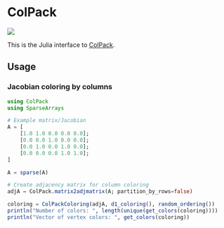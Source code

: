 # ColPack
[![][build-stable-img]][build-url]

This is the Julia interface to [ColPack](https://github.com/CSCsw/ColPack).

## Usage
### Jacobian coloring by columns
```julia
using ColPack
using SparseArrays

# Example matrix/Jacobian
A = [
    [1.0 1.0 0.0 0.0 0.0];
    [0.0 0.0 1.0 0.0 0.0];
    [0.0 1.0 0.0 1.0 0.0];
    [0.0 0.0 0.0 1.0 1.0];
]

A = sparse(A)

# Create adjacency matrix for column coloring
adjA = ColPack.matrix2adjmatrix(A; partition_by_rows=false)

coloring = ColPackColoring(adjA, d1_coloring(), random_ordering())
println("Number of colors: ", length(unique(get_colors(coloring))))
println("Vector of vertex colors: ", get_colors(coloring))
```


[build-url]: https://github.com/michel2323/ColPack.jl/actions?query=workflow
[build-stable-img]: https://github.com/michel2323/ColPack.jl/workflows/Run%20tests/badge.svg?branch=master
